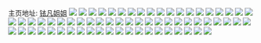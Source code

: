 主页地址: [铱凡姐姐](https://weibo.com/u/5872674642) 
![](https://wx4.sinaimg.cn/mw2000/006pr8WKgy1h9dwl9g8vpj313k0u0qdx.jpg) 
![](https://wx4.sinaimg.cn/mw2000/006pr8WKgy1h9dwla12gbj30u0140q8w.jpg) 
![](https://wx4.sinaimg.cn/mw2000/006pr8WKgy1h9dwlaofw2j30u015gahy.jpg) 
![](https://wx4.sinaimg.cn/mw2000/006pr8WKgy1h9dwl8lksbj30u0140na9.jpg) 
![](https://wx4.sinaimg.cn/mw2000/006pr8WKgy1h9dwlb87eij31400u0wkr.jpg) 
![](https://wx4.sinaimg.cn/mw2000/006pr8WKgy1h9dwlcgz58j31400u0du3.jpg) 
![](https://wx4.sinaimg.cn/mw2000/006pr8WKgy1h9aegtgde6j32802zlb2b.jpg) 
![](https://wx4.sinaimg.cn/mw2000/006pr8WKgy1h9aegqidmhj32yo280kjm.jpg) 
![](https://wx4.sinaimg.cn/mw2000/006pr8WKgy1h9aegwhgwzj32yo2a21l0.jpg) 
![](https://wx4.sinaimg.cn/mw2000/006pr8WKgy1h9aegxn7u5j32yo280b29.jpg) 
![](https://wx4.sinaimg.cn/mw2000/006pr8WKgy1h9aeh1cyr8j32yo280b2a.jpg) 
![](https://wx4.sinaimg.cn/mw2000/006pr8WKgy1h9aegztv39j32yo280kjm.jpg) 
![](https://wx4.sinaimg.cn/mw2000/006pr8WKgy1h9aeh5w0zvj32yo2807wk.jpg) 
![](https://wx4.sinaimg.cn/mw2000/006pr8WKgy1h9ae8tc9asj32c036gnpj.jpg) 
![](https://wx4.sinaimg.cn/mw2000/006pr8WKgy1h9ae8nxf2oj32c0364b2f.jpg) 
![](https://wx4.sinaimg.cn/mw2000/006pr8WKgy1h9ae8wvpbfj32802ypkjn.jpg) 
![](https://wx4.sinaimg.cn/mw2000/006pr8WKgy1h9ae90wgprj32802ypkjn.jpg) 
![](https://wx4.sinaimg.cn/mw2000/006pr8WKgy1h9ae6k31duj33402c0u10.jpg) 
![](https://wx4.sinaimg.cn/mw2000/006pr8WKgy1h9ae67z6w4j33402c0hdx.jpg) 
![](https://wx4.sinaimg.cn/mw2000/006pr8WKgy1h9ae5zuho5j32c0360x6t.jpg) 
![](https://wx4.sinaimg.cn/mw2000/006pr8WKgy1h9ae6lp71tj33402dbb2a.jpg) 
![](https://wx4.sinaimg.cn/mw2000/006pr8WKgy1h9ae6dfe79j33402c0u11.jpg) 
![](https://wx4.sinaimg.cn/mw2000/006pr8WKgy1h9ae6pxviuj32c037c7wj.jpg) 
![](https://wx4.sinaimg.cn/mw2000/006pr8WKgy1h95e61etdlj32yo2807wi.jpg) 
![](https://wx4.sinaimg.cn/mw2000/006pr8WKgy1h95e5z98aij32yo280b2a.jpg) 
![](https://wx4.sinaimg.cn/mw2000/006pr8WKly1h885w1ldr9j32c036ke83.jpg) 
![](https://wx4.sinaimg.cn/mw2000/006pr8WKly1h885x0aukkj321t22vkjp.jpg) 
![](https://wx4.sinaimg.cn/mw2000/006pr8WKly1h885xf193qj33402c04qu.jpg) 
![](https://wx4.sinaimg.cn/mw2000/006pr8WKly1h885xmjsfcj32c027ahdv.jpg) 
![](https://wx4.sinaimg.cn/mw2000/006pr8WKly1h885vl1hicj32c035onpg.jpg) 
![](https://wx4.sinaimg.cn/mw2000/006pr8WKly1h885yejxhyj32c0340qv6.jpg) 
![](https://wx4.sinaimg.cn/mw2000/006pr8WKly1h8861lvgv1j32801o0x5a.jpg) 
![](https://wx4.sinaimg.cn/mw2000/006pr8WKly1h8861mlybyj32801o0qq4.jpg) 
![](https://wx4.sinaimg.cn/mw2000/006pr8WKly1h7n3s7k819j30tu13ugrr.jpg) 
![](https://wx4.sinaimg.cn/mw2000/006pr8WKly1h7n3r92gd3j31be0zkq7s.jpg) 
![](https://wx4.sinaimg.cn/mw2000/006pr8WKly1h7n3thlat8j328j2yoqv5.jpg) 
![](https://wx4.sinaimg.cn/mw2000/006pr8WKly1h7n3sv46vbj30tu13utgh.jpg) 
![](https://wx4.sinaimg.cn/mw2000/006pr8WKly1h6z9fdd9wcj30zk1be78q.jpg) 
![](https://wx4.sinaimg.cn/mw2000/006pr8WKly1h5ml3qia5mj30qk1b7wme.jpg) 
![](https://wx4.sinaimg.cn/mw2000/006pr8WKly1h4zar65o9tj32293401ky.jpg) 
![](https://wx4.sinaimg.cn/mw2000/006pr8WKly1h4zar45u4nj32802yohdw.jpg) 
![](https://wx4.sinaimg.cn/mw2000/006pr8WKly1h4zarcbryfj326s340b2b.jpg) 
![](https://wx4.sinaimg.cn/mw2000/006pr8WKly1h4zar9k7s2j33403407wk.jpg) 
![](https://wx4.sinaimg.cn/mw2000/006pr8WKly1h1n63km60xj323u1kwkjl.jpg) 
![](https://wx4.sinaimg.cn/mw2000/006pr8WKly1h1n63qai00j323u1kwhdt.jpg) 
![](https://wx4.sinaimg.cn/mw2000/006pr8WKly1h1n63g1tytj31kw23uhdt.jpg) 
![](https://wx4.sinaimg.cn/mw2000/006pr8WKly1h1n63qxynkj30u0140gtl.jpg) 
![](https://wx4.sinaimg.cn/mw2000/006pr8WKly1h06dqf3bc8j31kg1kfx6p.jpg) 
![](https://wx4.sinaimg.cn/mw2000/006pr8WKly1h06dqfwh0pj31ih1ihnpd.jpg) 
![](https://wx4.sinaimg.cn/mw2000/006pr8WKly1h06dqhnd2pj31o0280qv6.jpg) 
![](https://wx4.sinaimg.cn/mw2000/006pr8WKly1h06dqjieitj31o01o0qv6.jpg) 
![](https://wx4.sinaimg.cn/mw2000/006pr8WKly1h06dqk1yn2j30p20isn21.jpg) 
![](https://wx4.sinaimg.cn/mw2000/006pr8WKly1h06dqdumbwj30u00u07pb.jpg) 
![](https://wx4.sinaimg.cn/mw2000/006pr8WKly1h06dr4ivq9j31o01o0x6p.jpg) 
![](https://wx4.sinaimg.cn/mw2000/006pr8WKly1h06dr3n6hjj31o01o0npe.jpg) 
![](https://wx4.sinaimg.cn/mw2000/006pr8WKly1h06dr4xlikj31o01o0tk2.jpg) 
![](https://wx4.sinaimg.cn/mw2000/006pr8WKly1gwva1i7x6rj322o3414qq.jpg) 
![](https://wx4.sinaimg.cn/mw2000/006pr8WKly1gwva1l36tsj33402c0e82.jpg) 
![](https://wx4.sinaimg.cn/mw2000/006pr8WKly1gwva1s585oj32c0340u10.jpg) 
![](https://wx4.sinaimg.cn/mw2000/006pr8WKly1gwva1tgb2bj30xc26b1kx.jpg) 
![](https://wx4.sinaimg.cn/mw2000/006pr8WKly1gwm233j9szj31o0280b29.jpg) 
![](https://wx4.sinaimg.cn/mw2000/006pr8WKly1gwm232ckebj33401r0x6p.jpg) 
![](https://wx4.sinaimg.cn/mw2000/006pr8WKly1gwm2351pwwj31o0280hdt.jpg) 
![](https://wx4.sinaimg.cn/mw2000/006pr8WKly1gwm239fodnj31sc2dshdu.jpg) 
![](https://wx4.sinaimg.cn/mw2000/006pr8WKly1gwm23an0opj33402c0npd.jpg) 
